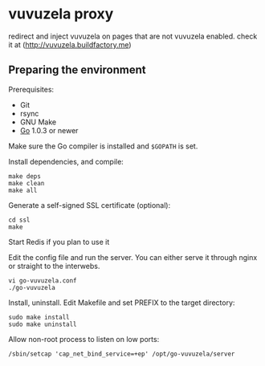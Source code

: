 # vuvuzela proxy

redirect and inject vuvuzela on pages that are not vuvuzela enabled.
check it at (http://vuvuzela.buildfactory.me)

## Preparing the environment

Prerequisites:

- Git
- rsync
- GNU Make
- [Go](http://golang.org) 1.0.3 or newer

Make sure the Go compiler is installed and `$GOPATH` is set.

Install dependencies, and compile:

	make deps
	make clean
	make all

Generate a self-signed SSL certificate (optional):

	cd ssl
	make

Start Redis if you plan to use it

Edit the config file and run the server. You can either serve it through nginx or straight to the interwebs. 

	vi go-vuvuzela.conf
	./go-vuvuzela

Install, uninstall. Edit Makefile and set PREFIX to the target directory:

	sudo make install
	sudo make uninstall

Allow non-root process to listen on low ports:

	/sbin/setcap 'cap_net_bind_service=+ep' /opt/go-vuvuzela/server

